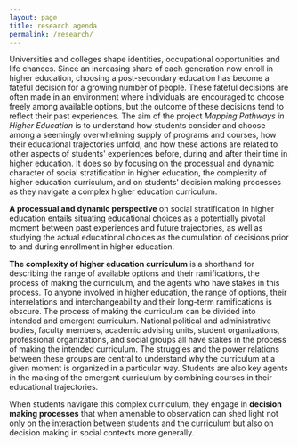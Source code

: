 ```yaml
---
layout: page
title: research agenda
permalink: /research/
---
```


Universities and colleges shape identities, occupational opportunities and life chances. Since an increasing share of each generation now enroll in higher education, choosing a post-secondary education has become a fateful decision for a growing number of people. These fateful decisions are often made in an environment where individuals are encouraged to choose freely among available options, but the outcome of these decisions tend to reflect their past experiences. The aim of the project *Mapping Pathways in Higher Education* is to understand how students consider and choose among a seemingly overwhelming supply of programs and courses, how their educational trajectories unfold, and how these actions are related to other aspects of students' experiences before, during and after their time in higher education. It does so by focusing on the processual and dynamic character of social stratification in higher education, the complexity of higher education curriculum, and on students' decision making processes as they navigate a complex higher education curriculum.

**A processual and dynamic perspective** on social stratification in higher education entails situating educational choices as a potentially pivotal moment between past experiences and future trajectories, as well as studying the actual educational choices as the cumulation of decisions prior to and during enrollment in higher education.

**The complexity of higher education curriculum** is a shorthand for describing the range of available options and their ramifications, the process of making the curriculum, and the agents who have stakes in this process. To anyone involved in higher education, the range of options, their interrelations and interchangeability and their long-term ramifications is obscure. The process of making the curriculum can be divided into intended and emergent curriculum. National political and administrative bodies, faculty members, academic advising units, student organizations, professional organizations, and social groups all have stakes in the process of making the intended curriculum. The struggles and the power relations between these groups are central to understand why the curriculum at a given moment is organized in a particular way. Students are also key agents in the making of the emergent curriculum by combining courses in their educational trajectories.

When students navigate this complex curriculum, they engage in **decision making processes** that when amenable to observation can shed light not only on the interaction between students and the curriculum but also on decision making in social contexts more generally.
